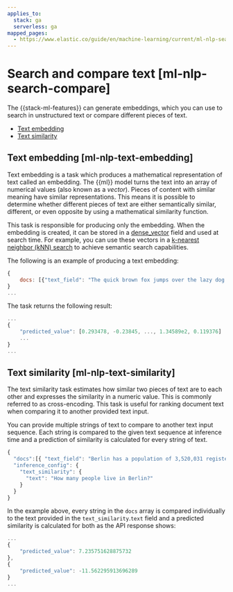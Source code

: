 ```yaml
---
applies_to:
  stack: ga
  serverless: ga
mapped_pages:
  - https://www.elastic.co/guide/en/machine-learning/current/ml-nlp-search-compare.html
---
```


# Search and compare text [ml-nlp-search-compare]

The {{stack-ml-features}} can generate embeddings, which you can use to search in unstructured text or compare different pieces of text.

* [Text embedding](#ml-nlp-text-embedding)
* [Text similarity](#ml-nlp-text-similarity)

## Text embedding [ml-nlp-text-embedding] 

Text embedding is a task which produces a mathematical representation of text called an embedding. The {{ml}} model turns the text into an array of numerical values (also known as a *vector*). Pieces of content with similar meaning have similar representations. This means it is possible to determine whether different pieces of text are either semantically similar, different, or even opposite by using a mathematical similarity function.

This task is responsible for producing only the embedding. When the embedding is created, it can be stored in a [dense_vector](asciidocalypse://docs/elasticsearch/docs/reference/elasticsearch/mapping-reference/dense-vector.md) field and used at search time. For example, you can use these vectors in a [k-nearest neighbor (kNN) search](../../../solutions/search/vector/knn.md) to achieve semantic search capabilities.

The following is an example of producing a text embedding:

```js
{
    docs: [{"text_field": "The quick brown fox jumps over the lazy dog."}]
}
...
```

The task returns the following result:

```js
...
{
    "predicted_value": [0.293478, -0.23845, ..., 1.34589e2, 0.119376]
    ...
}
...
```

## Text similarity [ml-nlp-text-similarity] 

The text similarity task estimates how similar two pieces of text are to each other and expresses the similarity in a numeric value. This is commonly referred to as cross-encoding. This task is useful for ranking document text when comparing it to another provided text input.

You can provide multiple strings of text to compare to another text input sequence. Each string is compared to the given text sequence at inference time and a prediction of similarity is calculated for every string of text.

```js
{
  "docs":[{ "text_field": "Berlin has a population of 3,520,031 registered inhabitants in an area of 891.82 square kilometers."}, {"text_field": "New York City is famous for the Metropolitan Museum of Art."}],
  "inference_config": {
    "text_similarity": {
      "text": "How many people live in Berlin?"
    }
  }
}
```

In the example above, every string in the `docs` array is compared individually to the text provided in the `text_similarity`.`text` field and a predicted similarity is calculated for both as the API response shows:

```js
...
{
    "predicted_value": 7.235751628875732
},
{
    "predicted_value": -11.562295913696289
}
...
```
